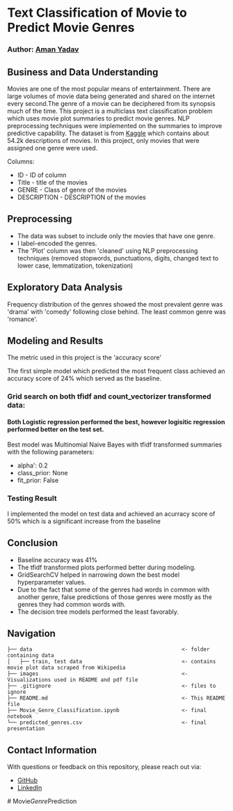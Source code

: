 # Text Classification of Movie to Predict Movie Genres

### Author: [Aman Yadav](https://github.com/amnydv17)

## Business and Data Understanding

Movies are one of the most popular means of entertainment. There are large volumes of movie data being generated and shared on the internet every second.The genre of a movie can be deciphered from its synopsis much of the time. This project is a multiclass text classification problem which uses movie plot summaries to predict movie genres. NLP preprocessing techniques were implemented on the summaries to improve predictive capability. The dataset is from [Kaggle](https://www.kaggle.com/datasets/hijest/genre-classification-dataset-imdb) which contains about 54.2k  descriptions of movies. In this project, only movies that were assigned one genre were used.

Columns:
* ID - ID of column
* Title - title of the movies
* GENRE - Class of genre of the movies
* DESCRIPTION - DESCRIPTION of the movies


## Preprocessing

- The data was subset to include only the movies that have one genre. 
- I label-encoded the genres. 
- The 'Plot' column was then 'cleaned' using NLP preprocessing techniques (removed stopwords, punctuations, digits, changed text to lower case, lemmatization, tokenization)

## Exploratory Data Analysis

Frequency distribution of the genres showed the most prevalent genre was 'drama' with 'comedy' following close behind. The least common genre was 'romance'.




## Modeling and Results

The metric used in this project is the 'accuracy score'

The first simple model which predicted the most frequent class achieved an accuracy score of 24% which served as the baseline.

### Grid search on both tfidf and count_vectorizer transformed data:
#### Both Logistic regression performed the best, however logisitic regression performed better on the test set.
Best model was Multinomial Naive Bayes with tfidf transformed summaries with the following parameters:
* alpha': 0.2
* class_prior: None
* fit_prior: False


### Testing Result

I implemented the model on test data and achieved an acurracy score of 50% which is a significant increase from the baseline


## Conclusion
* Baseline accuracy was 41%
* The tfidf transformed plots performed better during modeling.
* GridSearchCV helped in narrowing down the best model hyperparameter values.
* Due to the fact that some of the genres had words in common with another genre, false predictions of those genres were mostly as the genres they had common words with.
* The decision tree models performed the least favorably.


## Navigation

```
├── data                                                <- folder containing data
│   ├── train, test data                                <- contains movie plot data scraped from Wikipedia
├── images                                              <- Visualizations used in README and pdf file
├── .gitignore                                          <- files to ignore
├── README.md                                           <- This README file
├── Movie_Genre_Classification.ipynb                    <- final notebook
└── predicted_genres.csv                                <- final presentation
```
## Contact Information

With questions or feedback on this repository, please reach out via:
- [GitHub](https://github.com/amnydv17)
- [LinkedIn](https://www.linkedin.com/in/amnyad05/)


#   M o v i e _ G e n r e _ P r e d i c t i o n  
 